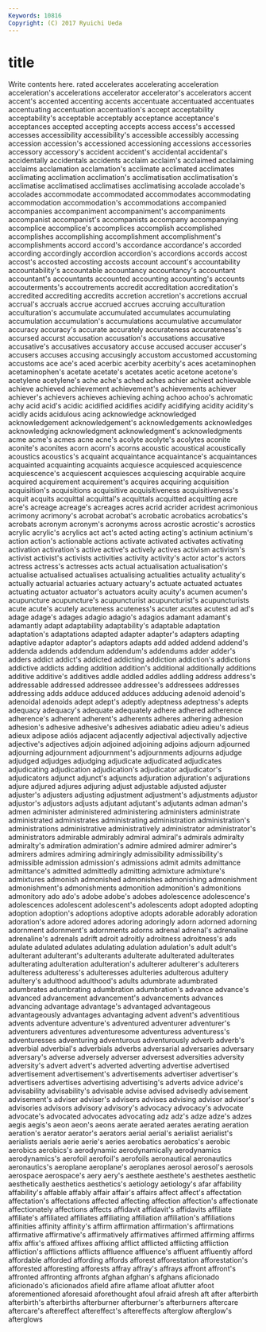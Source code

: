 ```yaml
---
Keywords: 10816 
Copyright: (C) 2017 Ryuichi Ueda
---
```


# title

Write contents here.
rated accelerates accelerating
acceleration acceleration's accelerations accelerator accelerator's accelerators accent accent's accented accenting
accents accentuate accentuated accentuates accentuating accentuation accentuation's accept acceptability acceptability's
acceptable acceptably acceptance acceptance's acceptances accepted accepting accepts access access's
accessed accesses accessibility accessibility's accessible accessibly accessing accession accession's accessioned
accessioning accessions accessories accessory accessory's accident accident's accidental accidental's accidentally
accidentals accidents acclaim acclaim's acclaimed acclaiming acclaims acclamation acclamation's acclimate
acclimated acclimates acclimating acclimation acclimation's acclimatisation acclimatisation's acclimatise acclimatised acclimatises
acclimatising accolade accolade's accolades accommodate accommodated accommodates accommodating accommodation accommodation's
accommodations accompanied accompanies accompaniment accompaniment's accompaniments accompanist accompanist's accompanists accompany
accompanying accomplice accomplice's accomplices accomplish accomplished accomplishes accomplishing accomplishment accomplishment's
accomplishments accord accord's accordance accordance's accorded according accordingly accordion accordion's
accordions accords accost accost's accosted accosting accosts account account's accountability
accountability's accountable accountancy accountancy's accountant accountant's accountants accounted accounting accounting's
accounts accouterments's accoutrements accredit accreditation accreditation's accredited accrediting accredits accretion
accretion's accretions accrual accrual's accruals accrue accrued accrues accruing acculturation
acculturation's accumulate accumulated accumulates accumulating accumulation accumulation's accumulations accumulative accumulator
accuracy accuracy's accurate accurately accurateness accurateness's accursed accurst accusation accusation's
accusations accusative accusative's accusatives accusatory accuse accused accuser accuser's accusers
accuses accusing accusingly accustom accustomed accustoming accustoms ace ace's aced
acerbic acerbity acerbity's aces acetaminophen acetaminophen's acetate acetate's acetates acetic
acetone acetone's acetylene acetylene's ache ache's ached aches achier achiest
achievable achieve achieved achievement achievement's achievements achiever achiever's achievers achieves
achieving aching achoo achoo's achromatic achy acid acid's acidic acidified
acidifies acidify acidifying acidity acidity's acidly acids acidulous acing acknowledge
acknowledged acknowledgement acknowledgement's acknowledgements acknowledges acknowledging acknowledgment acknowledgment's acknowledgments acme
acme's acmes acne acne's acolyte acolyte's acolytes aconite aconite's aconites
acorn acorn's acorns acoustic acoustical acoustically acoustics acoustics's acquaint acquaintance
acquaintance's acquaintances acquainted acquainting acquaints acquiesce acquiesced acquiescence acquiescence's acquiescent
acquiesces acquiescing acquirable acquire acquired acquirement acquirement's acquires acquiring acquisition
acquisition's acquisitions acquisitive acquisitiveness acquisitiveness's acquit acquits acquittal acquittal's acquittals
acquitted acquitting acre acre's acreage acreage's acreages acres acrid acrider
acridest acrimonious acrimony acrimony's acrobat acrobat's acrobatic acrobatics acrobatics's acrobats
acronym acronym's acronyms across acrostic acrostic's acrostics acrylic acrylic's acrylics
act act's acted acting acting's actinium actinium's action action's actionable
actions activate activated activates activating activation activation's active active's actively
actives activism activism's activist activist's activists activities activity activity's actor
actor's actors actress actress's actresses acts actual actualisation actualisation's actualise
actualised actualises actualising actualities actuality actuality's actually actuarial actuaries actuary
actuary's actuate actuated actuates actuating actuator actuator's actuators acuity acuity's
acumen acumen's acupuncture acupuncture's acupuncturist acupuncturist's acupuncturists acute acute's acutely
acuteness acuteness's acuter acutes acutest ad ad's adage adage's adages
adagio adagio's adagios adamant adamant's adamantly adapt adaptability adaptability's adaptable
adaptation adaptation's adaptations adapted adapter adapter's adapters adapting adaptive adaptor
adaptor's adaptors adapts add added addend addend's addenda addends addendum
addendum's addendums adder adder's adders addict addict's addicted addicting addiction
addiction's addictions addictive addicts adding addition addition's additional additionally additions
additive additive's additives addle addled addles addling address address's addressable
addressed addressee addressee's addressees addresses addressing adds adduce adduced adduces
adducing adenoid adenoid's adenoidal adenoids adept adept's adeptly adeptness adeptness's
adepts adequacy adequacy's adequate adequately adhere adhered adherence adherence's adherent
adherent's adherents adheres adhering adhesion adhesion's adhesive adhesive's adhesives adiabatic
adieu adieu's adieus adieux adipose adiós adjacent adjacently adjectival adjectivally
adjective adjective's adjectives adjoin adjoined adjoining adjoins adjourn adjourned adjourning
adjournment adjournment's adjournments adjourns adjudge adjudged adjudges adjudging adjudicate adjudicated
adjudicates adjudicating adjudication adjudication's adjudicator adjudicator's adjudicators adjunct adjunct's adjuncts
adjuration adjuration's adjurations adjure adjured adjures adjuring adjust adjustable adjusted
adjuster adjuster's adjusters adjusting adjustment adjustment's adjustments adjustor adjustor's adjustors
adjusts adjutant adjutant's adjutants adman adman's admen administer administered administering
administers administrate administrated administrates administrating administration administration's administrations administrative administratively
administrator administrator's administrators admirable admirably admiral admiral's admirals admiralty admiralty's
admiration admiration's admire admired admirer admirer's admirers admires admiring admiringly
admissibility admissibility's admissible admission admission's admissions admit admits admittance admittance's
admitted admittedly admitting admixture admixture's admixtures admonish admonished admonishes admonishing
admonishment admonishment's admonishments admonition admonition's admonitions admonitory ado ado's adobe
adobe's adobes adolescence adolescence's adolescences adolescent adolescent's adolescents adopt adopted
adopting adoption adoption's adoptions adoptive adopts adorable adorably adoration adoration's
adore adored adores adoring adoringly adorn adorned adorning adornment adornment's
adornments adorns adrenal adrenal's adrenaline adrenaline's adrenals adrift adroit adroitly
adroitness adroitness's ads adulate adulated adulates adulating adulation adulation's adult
adult's adulterant adulterant's adulterants adulterate adulterated adulterates adulterating adulteration adulteration's
adulterer adulterer's adulterers adulteress adulteress's adulteresses adulteries adulterous adultery adultery's
adulthood adulthood's adults adumbrate adumbrated adumbrates adumbrating adumbration adumbration's advance
advance's advanced advancement advancement's advancements advances advancing advantage advantage's advantaged
advantageous advantageously advantages advantaging advent advent's adventitious advents adventure adventure's
adventured adventurer adventurer's adventurers adventures adventuresome adventuress adventuress's adventuresses adventuring
adventurous adventurously adverb adverb's adverbial adverbial's adverbials adverbs adversarial adversaries
adversary adversary's adverse adversely adverser adversest adversities adversity adversity's advert
advert's adverted adverting advertise advertised advertisement advertisement's advertisements advertiser advertiser's
advertisers advertises advertising advertising's adverts advice advice's advisability advisability's advisable
advise advised advisedly advisement advisement's adviser adviser's advisers advises advising
advisor advisor's advisories advisors advisory advisory's advocacy advocacy's advocate advocate's
advocated advocates advocating adz adz's adze adze's adzes aegis aegis's
aeon aeon's aeons aerate aerated aerates aerating aeration aeration's aerator
aerator's aerators aerial aerial's aerialist aerialist's aerialists aerials aerie aerie's
aeries aerobatics aerobatics's aerobic aerobics aerobics's aerodynamic aerodynamically aerodynamics aerodynamics's
aerofoil aerofoil's aerofoils aeronautical aeronautics aeronautics's aeroplane aeroplane's aeroplanes aerosol
aerosol's aerosols aerospace aerospace's aery aery's aesthete aesthete's aesthetes aesthetic
aesthetically aesthetics aesthetics's aetiology aetiology's afar affability affability's affable affably
affair affair's affairs affect affect's affectation affectation's affectations affected affecting
affection affection's affectionate affectionately affections affects affidavit affidavit's affidavits affiliate
affiliate's affiliated affiliates affiliating affiliation affiliation's affiliations affinities affinity affinity's
affirm affirmation affirmation's affirmations affirmative affirmative's affirmatively affirmatives affirmed affirming
affirms affix affix's affixed affixes affixing afflict afflicted afflicting affliction
affliction's afflictions afflicts affluence affluence's affluent affluently afford affordable afforded
affording affords afforest afforestation afforestation's afforested afforesting afforests affray affray's
affrays affront affront's affronted affronting affronts afghan afghan's afghans aficionado
aficionado's aficionados afield afire aflame afloat aflutter afoot aforementioned aforesaid
aforethought afoul afraid afresh aft after afterbirth afterbirth's afterbirths afterburner
afterburner's afterburners aftercare aftercare's aftereffect aftereffect's aftereffects afterglow afterglow's afterglows
